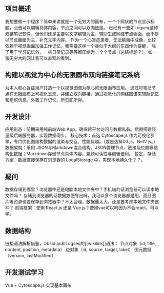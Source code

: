 
## 项目概述
我想要做一个程序？简单来讲就是一个无穷大的画布，一个个网状的节点显示标题，点击可以编辑具体内容，节点之间可以双向链接。
已经有一些如Logseq这种双链笔记软件，但他们还是主要以文字编辑为主，辅助生成网络节点画面，而不是以节点画面为主，补充文字内容。
作为一个心盲症患者，无法脑海中成像，比较依赖于视觉画面加强工作记忆，我需要这样一个类似于大纲的东西作为提醒，
除了用于学习记忆外，一些日常记录等等都压缩为一个个节点（总结标题？），如一张无穷大的网让我可以直观的看到。

## 构建以视觉为中心的无限画布双向链接笔记系统
为本人和心盲症用户打造一个以视觉图谱为核心的无限画布应用。
通过将笔记节点在无限画布上可视化呈现，并建立双向链接，通过视觉化的网络图谱来辅助记忆和组织信息。外置工作记忆。所见即所得。
## 开发设计
应用形态：前期采用纯前端Web App，确保跨平台访问与数据私有。后期搭建轻量级后端服务器，实现数据同步。
核心技术：首选 Cytoscape.js 作为可视化引擎，专门优化图结构数据的渲染与交互，性能优越。（或是选择D3.js，NetV.js。）
数据架构：采用 JSON与Markdown混合结构。JSON管理节点、链接及位置等结构化数据；Markdown存储节点具体内容，兼顾可读性与编辑便利。
暂定，存储方案：数据直接保存在浏览器的 LocalStorage 中，实现本地持久化？？。

## 疑问
数据存储到哪里？浏览器中还是电脑本地文件夹中？手机端的话浏览器可以读本地文件吗？
存储到浏览器的话数据方便导出吗，我可以多个浏览器都是用，而且图片等资源也要保存到浏览器中？不太合理，数据量太大。还是要考虑本地文件夹这种？
前端框架：使用 React.js 还是 Vue.js？使用vue可以吗因为不会react，可以学。
## 数据结构
链接语法解析借鉴，Obsidian和Logseq的[[wikilink]]语法：
节点对象（id, title, content, position, metadata）
边对象（id, source, target, label）
图元数据（version, lastModified）


## 开发测试学习
Vue + Cytoscape.js 实现基本画布


